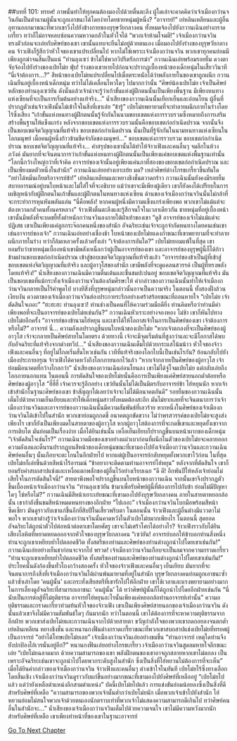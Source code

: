 ##บทที่ 101: ทรยศ!
ภาพนั้นทำให้ทุกคนต้องมองไปด้วยตื่นตะลึง ผู้ใดเล่าจะคาดคิดว่าเจ้าเมืองกว่านจวินอันเป็นตำนานผู้นั้นจะถูกเอาชนะได้โดยง่ายโดยชายหนุ่มผู้หนึ่ง?
“อาจารย์!” เย่หลินเหลียนและผู้อื่นอุทานออกมาขณะที่พวกเขาวิ่งไปยังข้างกายของบุรุษวัยกลางคน
ทั้งหมดจ้องไปยังกวานเฉินอย่างกราดเกรี้ยว ทว่าก็ไม่อาจหลบซ่อนความหวาดกลัวในหัวใจได้
“พวกเจ้าห้ามโจมตี!” เจ้าเมืองกว่านจวินทรงตัวก่อนจะเอ่ยกับศิษย์ของเขา
เขานั้นแทบจะยืนไม่อยู่ด้วยตนเอง เมื่อมองไปยังร่างของบุรุษวัยกลางคน จ้าวเฟิงก็รู้สึกว่าหัวใจของเขาแปรเปลี่ยนไป หากไม่ใช่เพราะเจ้าเมืองกว่านจวิน พวกเขาทุกคนย่อมมีเพียงถูกฆ่าจนสิ้นเป็นแน่
“ท่านลุงเซว่ ข้าไม่ใช่พวกวิปริตรักการฆ่า” กวานเฉินเอ่ยพร้อมรอยยิ้ม ดวงตาจับจ้องไปยังร่างของเป่ยโม่ย
ฟุ่บ!
ร่างของเขาหายไปก่อนจะปรากฏเบื้องหน้าของเด็กหนุ่มในเสี้ยววินาที
“นี่เจ้าต้องการ...?” สีหน้าของเป่ยโม่ยแปรเปลี่ยนไปเมื่อตระหนักได้ว่าพลังภายในของเขาถูกผนึก กวานเฉินยืนอยู่เบื้องหน้าเด็กหนุ่ม ทว่าไม่ได้เคลื่อนไหวใดๆ ไปมากกว่านั้น
“ศิษย์น้องเป่ยโม่ย เจ้าเป็นศิษย์หลักของท่านลุงเซว่ยัน ดังนั้นแล้วเจ้าน่าจะรู้ว่าเก้าขั้นแห่งผู้ฝึกตนนั้นเป็นเพียงพื้นฐาน มีเพียงหนทางแห่งเซียนที่จะเป็นการเริ่มต้นอย่างแท้จริง...” น้ำเสียงของกวานเฉินนั้นเยือกเย็นและอ่อนโยน
ผู้อื่นที่ปรากฏตัวเช่นจ้าวเฟิงนั้นไม่เข้าใจในสิ่งที่เขาเอ่ย
“ข้ารู้”
เป่ยโม่ยพยายามที่จะทำลายผนึกภายในร่างโดยไร้ซึ่งเสียง
“เก้าขั้นแห่งหนทางผู้ฝึกตนนั้นรู้จักกันในนามขอบเขตแห่งการรวบรวมซึ่งหมายถึงการเสริมสร้างพื้นฐานให้แข็งแกร่ง หลังจากขอบเขตแห่งการรวบรวมนั้นคือขอบเขตก่อกำเนิดปราณ จากนั้นจึงเป็นขอบเขตจิตวิญญาณที่แท้จริง ขอบเขตก่อกำเนิดปราณ นั้นเป็นที่รู้จักกันในนามหนทางแห่งเซียนในโลกมนุษย์ เมื่อคนผู้หนึ่งก้าวข้ามขีดจำกัดของมนุษย์...”
ขอบเขตแห่งการรวบรวม ขอบเขตก่อกำเนิดปราณ ขอบเขตจิตวิญญาณที่แท้จริง...
คำสรุปของเขานั้นได้ทำให้จ้าวเฟิงและคนอื่นๆ จมลึกในห้วงภวังค์ มันยากที่จะจินตนาการว่าเก้าขั้นแห่งหนทางผู้ฝึกตนนั้นเป็นเพียงแค่ขอบเขตแห่งพื้นฐานเท่านั้น
“โลกนี้กว้างใหญ่กว่าที่เจ้าคิด อาจารย์ของเจ้านั้นอยู่เพียงแค่นภาที่สองของขอบเขตก่อกำเนิดปราณ และเป็นเพียงมดตัวหนึ่งในสำนัก” กวานเฉินเอ่ยอย่างเยาะเย้ย
มด?
เหล่าศิษย์ต่างโกรธเกรี้ยวขึ้นทันใด
“อย่าได้หมิ่นเกียตริอาจารย์ข้า!” เย่หลินเหลียนและหยางชิงชั่นตวาดกร้าว
กวานเฉินนั้นยังคงมีรอยยิ้มสบายอารมณ์อยู่บนใบหน้าและไม่ใส่ใจที่จะอธิบาย แม้ว่าเขาจะมีเพียงผู้เดียว เขาก็ยังคงได้เปรียบในการเผชิญหน้ากับผู้ฝึกตนในเก้าขั้นและผู้ฝึกตนในหนทางแห่งเซียน
ด้านของเจ้าเมืองกว่านจวินนั้นไม่กล้าที่จะกระทำการหุนหันพลันแล่น
“นี่คือพลัง! หากคนผู้หนึ่งมีความแข็งแกร่งเพียงพอ พวกเขาไม่แม้แต่จะต้องหวาดกลัวคนทั้งนครหลวง” จ้าวเฟิงตื่นตะลึงและรู้สึกจนใจในเวลาเดียวกัน
ชายหนุ่มที่อยู่เบื้องหน้าเขานั้นมีพลังที่จะบดขยี้ทั้งตำหนักกว่านจวินลงภายใต้ฝ่าเท้าของเขา
“ดูสิ อาจารย์ของเจ้าไม่แม้แต่จะปฏิเสธ เขาเป็นเพียงแค่ลูกกระจ๊อกคนหนึ่งของสำนัก อัจฉริยะเช่นเจ้าจะถูกจำกัดหนทางโดยคนเช่นเขา เช่นอาจารย์ของเจ้า” กวานเฉินเอ่ยอย่างเชื่องช้า
ใบหน้าของเป่ยโม่ยแดงก่ำขณะที่เขาพยายามที่จะทำลายผนึกภายในร่าง ทว่าก็ล้มเหลวครั้งแล้วครั้งเล่า
“เจ้าต้องการอันใด?” เป่ยโม่ยยอมแพ้ในที่สุด
เขายอมรับว่าชายหนุ่มเบื้องหน้าเขามีพลังเหนือกว่าผู้เป็นอาจารย์ของเขา และอาจารย์ของบุรุษผู้นี้ก็ได้ก้าวข้ามผ่านขอบเขตก่อกำเนิดปราณ เข้าสู่ขอบเขตจิตวิญญาณที่แท้จริงแล้ว
“อาจารย์ของข้าเป็นผู้ที่เข้าสู่ขอบเขตแห่งจิตวิญญาณที่แท้จริง และผู้อาวุโสของสำนัก เขามีพลังที่จะดูแคลนสวรรค์ เป็นผู้ที่ทรงพลังโดยแท้จริง!” น้ำเสียงของกวานเฉินมีความตื่นเต้นและชื่นชมปะปนอยู่
ขอบเขตจิตวิญญาณที่แท้จริง
มันเป็นขอบเขตที่แม้กระทั่งเจ้าเมืองกว่านจวินต้องก้มศีรษะให้
คำกล่าวของกวานเฉินนั้นทำให้เจ้าเมืองกว่านจวินกลายเป็นไร้คำพูดไป บางทีสิ่งที่บุรุษหนุ่มกล่าวนั้นอาจเป็นความจริง
ในตอนนี้ ทั้งสองฝั่งล้วนเงียบงัน
ดวงตาของเจ้าเมืองกว่านจวินส่องประกายระริกอย่างเศร้าสร้อยขณะที่ถอนหายใจ
“เป่ยโม่ย เจ้าตัดสินใจเถอะ”
“ฮะฮะฮะ ท่านลุงเซว่! ท่านช่างเป็นคนที่ให้ความร่วมมือดียิ่ง ท่านคิดหรือว่าท่านมีค่าเพียงพอที่จะเป็นอาจารย์ของเป่ยโม่ยเช่นกัน?” กวานเฉินหัวเราะอย่างจองหอง
ไม่ช้า เขาก็หันไปทางเป่ยโม่ยอีกครั้ง
“อาจารย์ของข้านามไฮ่หยุน และเขาได้ให้โอกาสเจ้าในการเป็นศิษย์ของเขา เจ้าต้องการหรือไม่?”
อาจารย์ นี่...
ความลังเลปรากฏขึ้นบนใบหน้าของเป่ยโม่ย
“หากเจ้าตกลงที่จะเป็นศิษย์ของผู้อาวุโส เจ้าจะกลายเป็นศิษย์สายในโดยตรง ด้วยทางนี้ เจ้าจะมีจุดเริ่มต้นที่สูงกว่าและจะมีโอกาสได้พบกับอัจฉริยะที่แท้จริงจากต่างทวีป...” น้ำเสียงของกวานเฉินเต็มไปด้วยกระแสโน้มน้าว
หัวใจของจ้าวเฟิงและคนอื่นๆ ที่อยู่ไม่ไกลเริ่มสั่นไหวเช่นกัน
เวทีที่แท้จริงของโลกใบนี้เป็นเช่นไรกัน?
ย้อนกลับไปยังเมืองประกายอรุณ จ้าวเฟิงได้คาดหวังถึงโลกภายนอกไว้แล้ว
“หากเจ้ากลายเป็นศิษย์ของผู้อาวุโส เจ้าย่อมมีอนาคตที่กว้างไกลกว่า” น้ำเสียงของกวานเฉินอ่อนโยนลง
เขาไม่ได้จู่โจมเป่ยโม่ย แต่กลับเอ่ยถึงโลกภายนอกแทน ในตอนนี้ การตัดสินใจของเป่ยโม่ยนั้นคือการเป็นเพียงแค่ศิษย์สายนอกต่ำต้อยหรือศิษย์ของผู้อาวุโส
“ฮี่ฮี่ฮี่ เจ้าควรจะรู้อีกอย่าง เซว่ยันนั้นไม่ได้เป็นมิตรกับอาจารย์ข้า ไฮ่หยุนนัก หากเจ้าเข้าสำนักในฐานะศิษย์ของเขา ข้าสัญญาได้เลยว่าเจ้าจะไม่ได้มีอนาคตอันดี” รอยยิ้มของกวานเฉินนั้นเต็มไปด้วยความเย็นเยียบและทำให้เด็กหนุ่มสาวทั้งหมดต้องสะอึก
มันไม่ยากเลยที่จะจินตนาการว่าเจ้าเมืองกว่านจวินและอาจารย์ของกวานเฉินนั้นมีความสัมพันธ์ที่เลวร้าย
หากหนึ่งในศิษย์ของเจ้าเมืองกว่านจวินได้เข้าไปในสำนัก พวกเขาย่อมถูกกดขี่ อนาคตถูกขัดขวาง ไม่ว่าพรสวรรค์ของเป่ยโม่ยจะสูงส่งเพียงไร เขาก็ยังเป็นเพียงมดในสายตาของผู้อาวุโส หากผู้อาวุโสต้องการที่จะกดขี่เขาและหยุดยั้งเขาจากการเติบโต มันย่อมเป็นเรื่องง่าย
เมื่อได้ยินเช่นนั้น เหงื่อเย็นเยียบก็ปรากฏขึ้นบนหน้าผากของเด็กหนุ่ม
“เจ้าตัดสินใจเช่นไร?” กวานเฉินวาดมือของเขาอย่างแผ่วเบาก่อนที่ผนึกในตัวของเป่ยโม่ยจะคลายออก
ความลังเลและดิ้นรนปรากฏบนสีหน้าของเด็กหนุ่มขณะที่เขามองไปยังเจ้าเมืองกว่านจวินและกวานเฉิน ศิษย์คนอื่นๆ นั้นเกือบจะตะโกนในอีกฝ่ายไป หากแต่ผู้เป็นอาจารย์กลับหยุดยั้งพวกเขาไว้ก่อน
ในที่สุด เป่ยโม่ยก็เอ่ยขึ้นด้วยสีหน้าไร้อารมณ์
“ข้าอยากจะติดตามท่านอาจารย์ไฮ่หยุน”
หลังจากที่ตัดสินใจ เขาก็ยอมรับคำสบถสาปแช่งและเหงื่อแตกพลั่กของผู้อื่นไว้อย่างเรียบเฉย
“ดี ดี! อีกพันปีให้หลังเจ้าย่อมไม่เสียใจในการตัดสินใจนี่!” สายตาพึงพอใจปรากฏขึ้นบนใบหน้าของกวานเฉิน จากนั้นเขาจึงปรากฏตัวขึ้นเบื้องหน้าเจ้าเมืองกว่านจวิน
“ท่านลุงเซว่ยัน ข้ามาเพื่อรับศิษย์ผู้นี้ที่ต้องการไปกับข้า ย่อมไม่มีปัญหาใดๆ ใช่หรือไม่?” กวานเฉินมีสีหน้าเยาะเย้ยขณะที่เขามองไปยังบุรุษวัยกลางคน
ภายในสายตาหยอกล้อนั้น เขากำลังชื่นชมสีหน้าหมดหนทางของอีกฝ่าย
“ไปเถอะ” เจ้าเมืองกว่านจวินโบกมือพร้อมสีหน้าซีดเซียว มันดูราวกับเขาแก่ขึ้นอีกยี่สิบปีในเสี้ยวพริบตา
ในตอนนั้น จ้าวเฟิงและผู้อื่นต่างมีแววตาไม่พอใจ พวกเขาต่างรู้ว่าเจ้าเมืองกว่านจวินนั้นคาดหวังในตัวเป่ยโม่ยมากเพียงไร
ในตอนนี้ สุดยอดอัจฉริยะได้ถูกนำตัวไปต่อหน้าต่อตาเขาโดยศัตรู เขาจะไม่เศร้าโศกได้อย่างไร?
จ้าวเฟิงราวกับได้ยินเสียงโลหิตที่หยาดหยดออกจากหัวใจของบุรุษวัยกลางคน
“เซว่ยัน! อาจารย์บอกให้ข้าบอกท่านสิ่งหนึ่ง ท่านจะถูกเขาเหยียบย่ำไปตลอดชีวิต ทั้งสตรีของท่านและศิษย์ของท่านต่างถูกนำไปโดยเขาเช่นกัน!” กวานเฉินเอ่ยอย่างเย็นชาก่อนจะจากไป
พรวด!
เจ้าเมืองกว่านจวินเกือบจะเป็นลมจากความกราดเกรี้ยว
“ท่านจะถูกเขาเหยียบย่ำไปตลอดชีวิต ทั้งสตรีของท่านและศิษย์ของท่านต่างถูกนำไปโดยเขาเช่นกัน!”
ประโยคนั้นดังก้องขึ้นทั่วโถงกว้างสองครั้ง
หัวใจของจ้าวเฟิงและคนอื่นๆ เย็นเยียบ มันยากที่จะจินตนาการถึงสิ่งที่เจ้าเมืองกว่านจวินได้ผ่านพ้นมายามที่อยู่ในสำนัก บุรุษวัยกลางคนย่อมถูกเอาชนะซ้ำแล้วซ้ำเล่าโดย ‘คนผู้นั้น’ และกระทั่งเสียสตรีที่เขารักไปให้อีกฝ่าย
เขาใช้เวลาและแรงพยายามอย่างมากในการเลี้ยงดูอัจฉริยะที่สามารถเอาชนะ ‘คนผู้นั้น’ ได้ ทว่าศิษย์ผู้นั้นก็ได้ถูกนำไปโดยอีกฝ่ายเช่นกัน
“นี่นับเป็นการต่อสู้ที่ไม่ยุติธรรม อาจารย์ไฮ่หยุนอะไรนั้นเพียงแค่หยอกล้อท่านอาจารย์เท่านั้น” ความอยุติธรรมและกราดเกรี้ยวท่วมท้นหัวใจของจ้าวเฟิง
เขาเป็นเพียงศิษย์สายนอกของเจ้าเมืองกว่านจวิน ดังนั้นแล้วเขาจึงไม่มีความสัมพันธ์ใดๆ กันมากนัก ทว่าในตอนนี้ เขาได้ต้องการที่จะหาความยุติธรรมจากอีกฝ่าย
พวกเขาส่งเป่ยโม่ยและกวานเฉินจากไปด้วยสายตา ขวัญกำลังใจของพวกเขาถดถอยลงจนตกต่ำ
เย่หลินเหลียน หยางชิงชั่น และหนานกงฟั่นต่างกราดเกรี้ยวขณะที่พวกเขาสบถสาปแช่งเป่ยโม่ยที่ทรยศผู้เป็นอาจารย์
“อย่าได้โทษเป่ยโม่ยเลย” เจ้าเมืองกว่านจวินเอ่ยอย่างขมขื่น
“ท่านอาจารย์ เหตุใดท่านจึงยังปกป้องไอ้เวรนั่นอยู่อีก?” หนานกงฟั่นเอ่ยอย่างโกรธเกรี้ยว
เจ้าเมืองกว่านจวินสูดลมหายใจลึกขณะเอ่ย
“เป่ยโม่ยฉลาดมาก ด้วยความสามารถของเขา พลังฝึกตนของเขาอาจถูกสลายหากเขาไม่ตกลง เป็นเพราะอัจฉริยะเช่นเขาจะถูกนำไปโดยพวกระดับสูงในสำนัก ซึ่งเป็นสิ่งที่ไฮ่หยวนไม่ต้องการที่จะเห็น”
เมื่อได้ยินคำกล่าวของเจ้าเมืองกว่านจวิน จ้าวเฟิงและคนอื่นๆ ต่างเข้าใจในทันที
เป่ยโม่ยไร้ซึ่งทางเลือกโดยสิ้นเชิง เจ้าเมืองกว่านจวินดูราวกับแก่ขึ้นอย่างมากขณะที่เขามองไปยังศิษย์ที่เหลืออยู่
“เป่ยโม่ยไปแล้ว แต่ว่ายังเหลือตำแหน่งอีกสามตำแหน่ง”
บัดนี้เป่ยโม่ยไปแล้ว การแข่งขันย่อมน้อยลงซึ่งเป็นสิ่งที่ดีสำหรับศิษย์ที่เหลือ
“ความสามารถของพวกเจ้านั้นต่ำกว่าเป่ยโม่ยนัก เมื่อพวกเจ้าเข้าไปยังสำนัก ไฮ่หยวนย่อมไม่สนใจพวกเจ้าด้วยตนเองนักตราบเท่าที่พวกเจ้าไม่แสดงความสามารถดีเกินไป ทว่าศิษย์คนอื่นในสำนักจะ...” น้ำเสียงของเจ้าเมืองกว่านจวินเต็มไปด้วยความจนใจ
เขาไม่มีความหวังมากนักสำหรับศิษย์ที่เหลือ เขาเพียงทำหน้าที่ของเขาในฐานะอาจารย์



[Go To Next Chapter]( ./102.md)